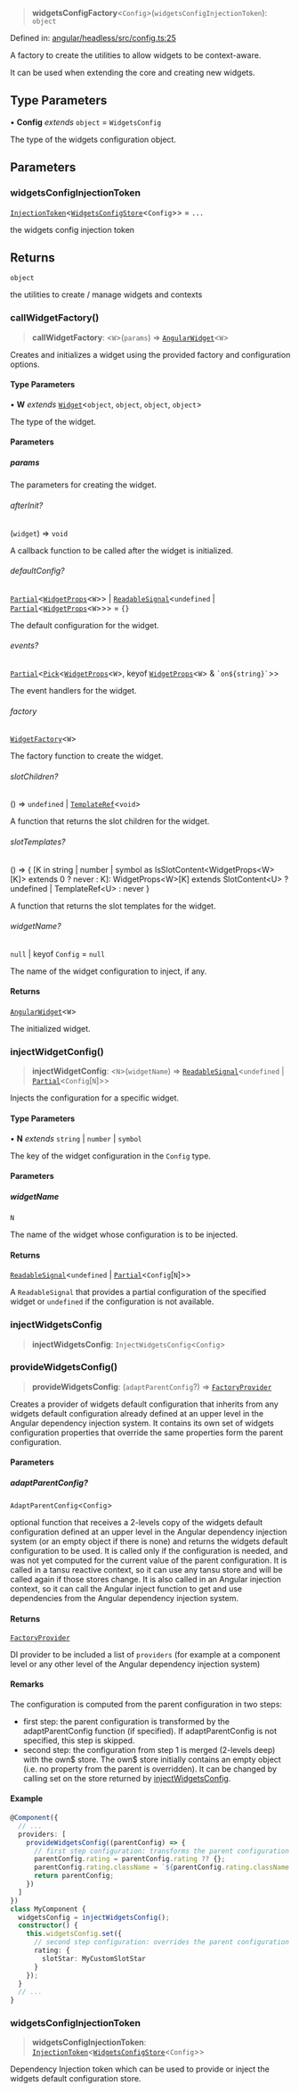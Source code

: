 > **widgetsConfigFactory**\<`Config`\>(`widgetsConfigInjectionToken`): `object`

Defined in: [angular/headless/src/config.ts:25](https://github.com/AmadeusITGroup/AgnosUI/blob/7ec27a29cb51209334bb6c86adeaed01b24a823b/angular/headless/src/config.ts#L25)

A factory to create the utilities to allow widgets to be context-aware.

It can be used when extending the core and creating new widgets.

## Type Parameters

• **Config** *extends* `object` = `WidgetsConfig`

The type of the widgets configuration object.

## Parameters

### widgetsConfigInjectionToken

[`InjectionToken`](https://angular.dev/api/core/InjectionToken)\<[`WidgetsConfigStore`](../type-aliases/WidgetsConfigStore.md)\<`Config`\>\> = `...`

the widgets config injection token

## Returns

`object`

the utilities to create / manage widgets and contexts

### callWidgetFactory()

> **callWidgetFactory**: \<`W`\>(`params`) => [`AngularWidget`](../interfaces/AngularWidget.md)\<`W`\>

Creates and initializes a widget using the provided factory and configuration options.

#### Type Parameters

• **W** *extends* [`Widget`](../interfaces/Widget.md)\<`object`, `object`, `object`, `object`\>

The type of the widget.

#### Parameters

##### params

The parameters for creating the widget.

###### afterInit?

(`widget`) => `void`

A callback function to be called after the widget is initialized.

###### defaultConfig?

[`Partial`](https://www.typescriptlang.org/docs/handbook/utility-types.html#partialtype)\<[`WidgetProps`](../type-aliases/WidgetProps.md)\<`W`\>\> \| [`ReadableSignal`](https://amadeusitgroup.github.io/tansu/interfaces/ReadableSignal.html)\<`undefined` \| [`Partial`](https://www.typescriptlang.org/docs/handbook/utility-types.html#partialtype)\<[`WidgetProps`](../type-aliases/WidgetProps.md)\<`W`\>\>\> = `{}`

The default configuration for the widget.

###### events?

[`Partial`](https://www.typescriptlang.org/docs/handbook/utility-types.html#partialtype)\<[`Pick`](https://www.typescriptlang.org/docs/handbook/utility-types.html#picktype-keys)\<[`WidgetProps`](../type-aliases/WidgetProps.md)\<`W`\>, keyof [`WidgetProps`](../type-aliases/WidgetProps.md)\<`W`\> & `` `on${string}` ``\>\>

The event handlers for the widget.

###### factory

[`WidgetFactory`](../type-aliases/WidgetFactory.md)\<`W`\>

The factory function to create the widget.

###### slotChildren?

() => `undefined` \| [`TemplateRef`](https://angular.dev/api/core/TemplateRef)\<`void`\>

A function that returns the slot children for the widget.

###### slotTemplates?

() => \{ \[K in string \| number \| symbol as IsSlotContent\<WidgetProps\<W\>\[K\]\> extends 0 ? never : K\]: WidgetProps\<W\>\[K\] extends SlotContent\<U\> ? undefined \| TemplateRef\<U\> : never \}

A function that returns the slot templates for the widget.

###### widgetName?

`null` \| keyof `Config` = `null`

The name of the widget configuration to inject, if any.

#### Returns

[`AngularWidget`](../interfaces/AngularWidget.md)\<`W`\>

The initialized widget.

### injectWidgetConfig()

> **injectWidgetConfig**: \<`N`\>(`widgetName`) => [`ReadableSignal`](https://amadeusitgroup.github.io/tansu/interfaces/ReadableSignal.html)\<`undefined` \| [`Partial`](https://www.typescriptlang.org/docs/handbook/utility-types.html#partialtype)\<`Config`\[`N`\]\>\>

Injects the configuration for a specific widget.

#### Type Parameters

• **N** *extends* `string` \| `number` \| `symbol`

The key of the widget configuration in the `Config` type.

#### Parameters

##### widgetName

`N`

The name of the widget whose configuration is to be injected.

#### Returns

[`ReadableSignal`](https://amadeusitgroup.github.io/tansu/interfaces/ReadableSignal.html)\<`undefined` \| [`Partial`](https://www.typescriptlang.org/docs/handbook/utility-types.html#partialtype)\<`Config`\[`N`\]\>\>

A `ReadableSignal` that provides a partial configuration of the specified widget or `undefined` if the configuration is not available.

### injectWidgetsConfig

> **injectWidgetsConfig**: `InjectWidgetsConfig`\<`Config`\>

### provideWidgetsConfig()

> **provideWidgetsConfig**: (`adaptParentConfig`?) => [`FactoryProvider`](https://angular.dev/api/core/FactoryProvider)

Creates a provider of widgets default configuration that inherits from any widgets default configuration already defined at an upper level
in the Angular dependency injection system. It contains its own set of widgets configuration properties that override the same properties form
the parent configuration.

#### Parameters

##### adaptParentConfig?

`AdaptParentConfig`\<`Config`\>

optional function that receives a 2-levels copy of the widgets default configuration
defined at an upper level in the Angular dependency injection system (or an empty object if there is none) and returns the widgets
default configuration to be used.
It is called only if the configuration is needed, and was not yet computed for the current value of the parent configuration.
It is called in a tansu reactive context, so it can use any tansu store and will be called again if those stores change.
It is also called in an Angular injection context, so it can call the Angular inject function to get and use dependencies from the
Angular dependency injection system.

#### Returns

[`FactoryProvider`](https://angular.dev/api/core/FactoryProvider)

DI provider to be included a list of `providers` (for example at a component level or
any other level of the Angular dependency injection system)

#### Remarks

The configuration is computed from the parent configuration in two steps:
- first step: the parent configuration is transformed by the adaptParentConfig function (if specified).
If adaptParentConfig is not specified, this step is skipped.
- second step: the configuration from step 1 is merged (2-levels deep) with the own$ store. The own$ store initially contains
an empty object (i.e. no property from the parent is overridden). It can be changed by calling set on the store returned by
[injectWidgetsConfig](widgetsConfigFactory.md#injectwidgetsconfig).

#### Example

```typescript
@Component({
  // ...
  providers: [
    provideWidgetsConfig((parentConfig) => {
      // first step configuration: transforms the parent configuration
      parentConfig.rating = parentConfig.rating ?? {};
      parentConfig.rating.className = `${parentConfig.rating.className ?? ''} my-rating-extra-class`
      return parentConfig;
    })
  ]
})
class MyComponent {
  widgetsConfig = injectWidgetsConfig();
  constructor() {
    this.widgetsConfig.set({
      // second step configuration: overrides the parent configuration
      rating: {
        slotStar: MyCustomSlotStar
      }
    });
  }
  // ...
}
```

### widgetsConfigInjectionToken

> **widgetsConfigInjectionToken**: [`InjectionToken`](https://angular.dev/api/core/InjectionToken)\<[`WidgetsConfigStore`](../type-aliases/WidgetsConfigStore.md)\<`Config`\>\>

Dependency Injection token which can be used to provide or inject the widgets default configuration store.
